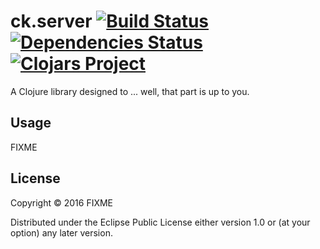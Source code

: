 # ck.server [![Build Status](https://travis-ci.org/conskit/ck.server.svg?branch=master)](https://travis-ci.org/conskit/ck.server) [![Dependencies Status](https://jarkeeper.com/conskit/ck.server/status.svg)](https://jarkeeper.com/conskit/ck.server) [![Clojars Project](https://img.shields.io/clojars/v/ck.server.svg)](https://clojars.org/ck.server)


A Clojure library designed to ... well, that part is up to you.

## Usage

FIXME

## License

Copyright © 2016 FIXME

Distributed under the Eclipse Public License either version 1.0 or (at
your option) any later version.
